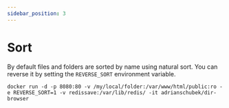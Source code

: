 ```yaml
---
sidebar_position: 3
---
```


# Sort

By default files and folders are sorted by name using natural sort. You can reverse it by setting the `REVERSE_SORT` environment variable.

```
docker run -d -p 8080:80 -v /my/local/folder:/var/www/html/public:ro -e REVERSE_SORT=1 -v redissave:/var/lib/redis/ -it adrianschubek/dir-browser
```